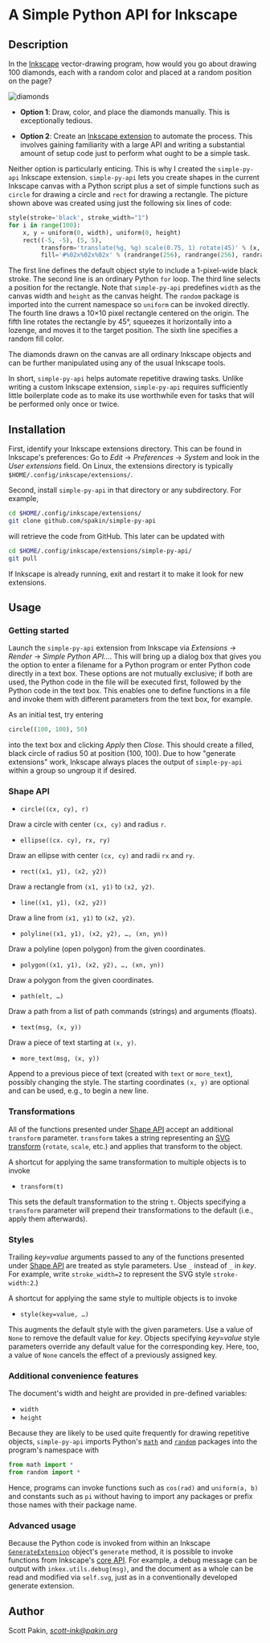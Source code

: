 A Simple Python API for Inkscape
================================

Description
-----------

In the [Inkscape](https://inkscape.org/) vector-drawing program, how would you go about drawing 100 diamonds, each with a random color and placed at a random position on the page?

![diamonds](https://user-images.githubusercontent.com/650041/134632937-bd3c2d21-04d0-47b9-a61b-170de129022c.png)

* **Option 1**: Draw, color, and place the diamonds manually.  This is exceptionally tedious.

* **Option 2**: Create an [Inkscape extension](https://inkscape-extensions-guide.readthedocs.io/) to automate the process.  This involves gaining familiarity with a large API and writing a substantial amount of setup code just to perform what ought to be a simple task.

Neither option is particularly enticing.  This is why I created the `simple-py-api` Inkscape extension.  `simple-py-api` lets you create shapes in the current Inkscape canvas with a Python script plus a set of simple functions such as `circle` for drawing a circle and `rect` for drawing a rectangle.  The picture shown above was created using just the following six lines of code:
```Python
style(stroke='black', stroke_width="1")
for i in range(100):
    x, y = uniform(0, width), uniform(0, height)
    rect((-5, -5), (5, 5),
         transform='translate(%g, %g) scale(0.75, 1) rotate(45)' % (x, y),
         fill='#%02x%02x%02x' % (randrange(256), randrange(256), randrange(256)))
```

The first line defines the default object style to include a 1-pixel-wide black stroke.  The second line is an ordinary Python `for` loop.  The third line selects a position for the rectangle.  Note that `simple-py-api` predefines `width` as the canvas width and `height` as the canvas height.  The `random` package is imported into the current namespace so `uniform` can be invoked directly.  The fourth line draws a 10×10 pixel rectangle centered on the origin.  The fifth line rotates the rectangle by 45°, squeezes it horizontally into a lozenge, and moves it to the target position.  The sixth line specifies a random fill color.

The diamonds drawn on the canvas are all ordinary Inkscape objects and can be further manipulated using any of the usual Inkscape tools.

In short, `simple-py-api` helps automate repetitive drawing tasks.  Unlike writing a custom Inkscape extension, `simple-py-api` requires sufficiently little boilerplate code as to make its use worthwhile even for tasks that will be performed only once or twice.

Installation
------------

First, identify your Inkscape extensions directory.  This can be found in  Inkscape's preferences: Go to *Edit* → *Preferences* → *System* and look in the *User extensions* field.  On Linux, the extensions directory is typically `$HOME/.config/inkscape/extensions/`.

Second, install `simple-py-api` in that directory or any subdirectory.  For example,
```bash
cd $HOME/.config/inkscape/extensions/
git clone github.com/spakin/simple-py-api
```		
will retrieve the code from GitHub.  This later can be updated with
```bash
cd $HOME/.config/inkscape/extensions/simple-py-api/
git pull
```

If Inkscape is already running, exit and restart it to make it look for new extensions.

Usage
-----

### Getting started

Launch the `simple-py-api` extension from Inkscape via *Extensions* → *Render* → *Simple Python API…*.  This will bring up a dialog box that gives you the option to enter a filename for a Python program or enter Python code directly in a text box.  These options are not mutually exclusive; if both are used, the Python code in the file will be executed first, followed by the Python code in the text box.  This enables one to define functions in a file and invoke them with different parameters from the text box, for example.

As an initial test, try entering
```Python
circle((100, 100), 50)
```
into the text box and clicking *Apply* then *Close*.  This should create a filled, black circle of radius 50 at position (100, 100).  Due to how "generate extensions" work, Inkscape always places the output of `simple-py-api` within a group so ungroup it if desired.

### Shape API

* `circle((cx, cy), r)`

Draw a circle with center `(cx, cy)` and radius `r`.

* `ellipse((cx. cy), rx, ry)`

Draw an ellipse with center `(cx, cy)` and radii `rx` and `ry`.

* `rect((x1, y1), (x2, y2))`

Draw a rectangle from `(x1, y1)` to `(x2, y2)`.

* `line((x1, y1), (x2, y2))`

Draw a line from `(x1, y1)` to `(x2, y2)`.

* `polyline((x1, y1), (x2, y2), …, (xn, yn))`

Draw a polyline (open polygon) from the given coordinates.

* `polygon((x1, y1), (x2, y2), …, (xn, yn))`

Draw a polygon from the given coordinates.

* `path(elt, …)`

Draw a path from a list of path commands (strings) and arguments (floats).

* `text(msg, (x, y))`

Draw a piece of text starting at `(x, y)`.

* `more_text(msg, (x, y))`

Append to a previous piece of text (created with `text` or `more_text`), possibly changing the style.  The starting coordinates `(x, y)` are optional and can be used, e.g., to begin a new line.

### Transformations

All of the functions presented under [Shape API](#shape-api) accept an additional `transform` parameter.  `transform` takes a string representing an [SVG transform](https://developer.mozilla.org/en-US/docs/Web/SVG/Attribute/transform) (`rotate`, `scale`, etc.) and applies that transform to the object.

A shortcut for applying the same transformation to multiple objects is to invoke

* `transform(t)`

This sets the default transformation to the string `t`.  Objects specifying a `transform` parameter will prepend their transformations to the default (i.e., apply them afterwards).

### Styles

Trailing *key=value* arguments passed to any of the functions presented under [Shape API](#shape-api) are treated as style parameters.  Use `_` instead of `_` in *key*.  For example, write `stroke_width=2` to represent the SVG style `stroke-width:2`.)

A shortcut for applying the same style to multiple objects is to invoke

* `style(key=value, …)`

This augments the default style with the given parameters.  Use a value of `None` to remove the default value for *key*.  Objects specifying *key=value* style parameters override any default value for the corresponding key.  Here, too, a value of `None` cancels the effect of a previously assigned key.

### Additional convenience features

The document's width and height are provided in pre-defined variables:

* `width`
* `height`

Because they are likely to be used quite frequently for drawing repetitive objects, `simple-py-api` imports Python's [`math`](https://docs.python.org/3/library/math.html) and [`random`](https://docs.python.org/3/library/random.html) packages into the program's namespace with
```Python
from math import *
from random import *
```
Hence, programs can invoke functions such as `cos(rad)` and `uniform(a, b)` and constants such as `pi` without having to import any packages or prefix those names with their package name.

### Advanced usage

Because the Python code is invoked from within an Inkscape [`GenerateExtension`](https://inkscape-extensions-guide.readthedocs.io/en/latest/inkex-modules.html#inkex.extensions.GenerateExtension) object's `generate` method, it is possible to invoke functions from Inkscape's [core API](https://inkscape-extensions-guide.readthedocs.io/en/latest/inkex-core.html).  For example, a debug message can be output with `inkex.utils.debug(msg)`, and the document as a whole can be read and modified via `self.svg`, just as in a conventionally developed generate extension.

Author
------

Scott Pakin, *scott-ink@pakin.org*
